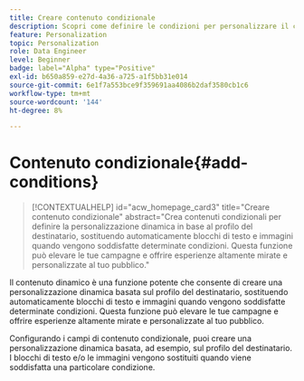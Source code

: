 ```yaml
---
title: Creare contenuto condizionale
description: Scopri come definire le condizioni per personalizzare il contenuto nell’interfaccia web di Adobe Campaign
feature: Personalization
topic: Personalization
role: Data Engineer
level: Beginner
badge: label="Alpha" type="Positive"
exl-id: b650a859-e27d-4a36-a725-a1f5bb31e014
source-git-commit: 6e1f7a553bce9f359691aa4086b2daf3580cb1c6
workflow-type: tm+mt
source-wordcount: '144'
ht-degree: 8%

---
```


# Contenuto condizionale{#add-conditions}

>[!CONTEXTUALHELP]
>id="acw_homepage_card3"
>title="Creare contenuto condizionale"
>abstract="Crea contenuti condizionali per definire la personalizzazione dinamica in base al profilo del destinatario, sostituendo automaticamente blocchi di testo e immagini quando vengono soddisfatte determinate condizioni. Questa funzione può elevare le tue campagne e offrire esperienze altamente mirate e personalizzate al tuo pubblico."


Il contenuto dinamico è una funzione potente che consente di creare una personalizzazione dinamica basata sul profilo del destinatario, sostituendo automaticamente blocchi di testo e immagini quando vengono soddisfatte determinate condizioni. Questa funzione può elevare le tue campagne e offrire esperienze altamente mirate e personalizzate al tuo pubblico.

Configurando i campi di contenuto condizionale, puoi creare una personalizzazione dinamica basata, ad esempio, sul profilo del destinatario. I blocchi di testo e/o le immagini vengono sostituiti quando viene soddisfatta una particolare condizione.

